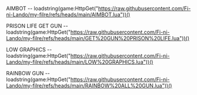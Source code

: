 AIMBOT --  loadstring(game:HttpGet("https://raw.githubusercontent.com/Fi-ni-Lando/my-filre/refs/heads/main/AIMBOT.lua"))()



PRISON LIFE GET GUN --  loadstring(game:HttpGet("https://raw.githubusercontent.com/Fi-ni-Lando/my-filre/refs/heads/main/GET%20GUN%20PRISON%20LIFE.lua"))()



LOW GRAPHICS --  loadstring(game:HttpGet("https://raw.githubusercontent.com/Fi-ni-Lando/my-filre/refs/heads/main/LOW%20GRAPHICS.lua"))()



RAINBOW GUN --  loadstring(game:HttpGet("https://raw.githubusercontent.com/Fi-ni-Lando/my-filre/refs/heads/main/RAINBOW%20ALL%20GUN.lua"))()
